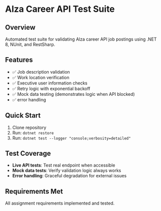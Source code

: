 # Alza Career API Test Suite

## Overview
Automated test suite for validating Alza career API job postings using .NET 8, NUnit, and RestSharp.

## Features
- ✅ Job description validation
- ✅ Work location verification
- ✅ Executive user information checks
- ✅ Retry logic with exponential backoff
- ✅ Mock data testing (demonstrates logic when API blocked)
- ✅ error handling

## Quick Start
1. Clone repository
2. Run: `dotnet restore`
3. Run: `dotnet test --logger "console;verbosity=detailed"`

## Test Coverage
- **Live API tests**: Test real endpoint when accessible
- **Mock data tests**: Verify validation logic always works
- **Error handling**: Graceful degradation for external issues

## Requirements Met
All assignment requirements implemented and tested.
